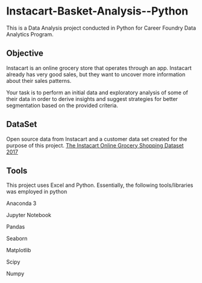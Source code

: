 # Instacart-Basket-Analysis--Python
This is a Data Analysis project conducted in Python for Career Foundry Data Analytics Program.

## Objective
Instacart is an online grocery store that operates through an app. Instacart already has very good sales, but they want to uncover more information about their sales patterns.

Your task is to perform an initial data and exploratory analysis of some of their data in order to derive insights and suggest strategies for better segmentation based on the provided criteria.

## DataSet
Open source data from Instacart and a customer data set created for the purpose of this project.
[The Instacart Online Grocery Shopping Dataset 2017](https://www.instacart.com/datasets/grocery-shopping-2017)

## Tools
This project uses Excel and Python. Essentially, the following tools/libraries was employed in python

Anaconda 3

Jupyter Notebook

Pandas

Seaborn

Matplotlib

Scipy

Numpy
